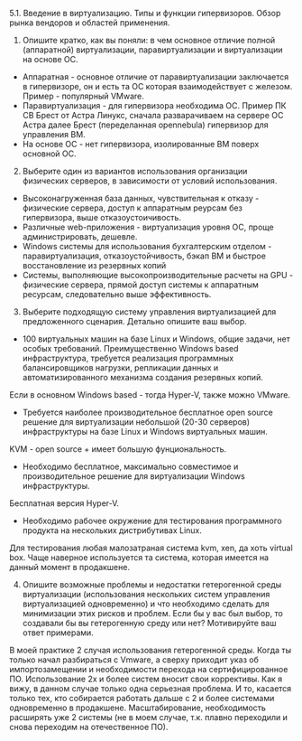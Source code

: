 5.1. Введение в виртуализацию. Типы и функции гипервизоров. Обзор рынка вендоров и областей применения.

1. Опишите кратко, как вы поняли: в чем основное отличие полной (аппаратной) виртуализации, паравиртуализации и виртуализации на основе ОС.

- Аппаратная - основное отличие от паравиртуализации заключается в гипервизоре, он и есть та ОС которая взаимодействует с железом. Пример - популярный VMware.
- Паравиртуализация - для гипервизора необходима ОС. Пример ПК СВ Брест от Астра Линукс, сначала разварачиваем на сервере ОС Астра далее Брест (переделанная opennebula) гипервизор для управления ВМ.
- На основе ОС - нет гипервизора, изолированные ВМ поверх основной ОС.

2. Выберите один из вариантов использования организации физических серверов, в зависимости от условий использования.

- Высоконагруженная база данных, чувствительная к отказу - физические сервера, доступ к аппаратным реурсам без гипервизора, выше отказоустоичивость. 
- Различные web-приложения - виртуализация уровня ОС, проще администрировать, дешевле.
- Windows системы для использования бухгалтерским отделом - паравиртуализация, отказоустойчивость, бэкап ВМ и быстрое восстановление из резервных копий
- Системы, выполняющие высокопроизводительные расчеты на GPU - физические сервера, прямой доступ системы к аппаратным ресурсам, следовательно выше эффективность.

3. Выберите подходящую систему управления виртуализацией для предложенного сценария. Детально опишите ваш выбор.

- 100 виртуальных машин на базе Linux и Windows, общие задачи, нет особых требований. Преимущественно Windows based инфраструктура, требуется реализация программных балансировщиков нагрузки, репликации данных и автоматизированного механизма создания резервных копий.

Если в основном Windows based - тогда Hyper-V, также можно VMware.

- Требуется наиболее производительное бесплатное open source решение для виртуализации небольшой (20-30 серверов) инфраструктуры на базе Linux и Windows виртуальных машин.

KVM - open source + имеет большую фунциональность.

- Необходимо бесплатное, максимально совместимое и производительное решение для виртуализации Windows инфраструктуры.

Бесплатная версия Hyper-V.

- Необходимо рабочее окружение для тестирования программного продукта на нескольких дистрибутивах Linux.

Для тестирования любая малозатраная система kvm, xen, да хоть virtual box. Чаще наверное используется та система, которая имеется на данный момент в продакшене. 

4. Опишите возможные проблемы и недостатки гетерогенной среды виртуализации (использования нескольких систем управления виртуализацией одновременно) и что необходимо сделать для минимизации этих рисков и проблем. Если бы у вас был выбор, то создавали бы вы гетерогенную среду или нет? Мотивируйте ваш ответ примерами.

В моей практике 2 случая использования гетерогенной среды. Когда ты только начал разбираться с Vmware, а сверху приходит указ об импортозамещении и необходимости перехода на сертифицированное ПО. Использование 2х и более систем вносит свои коррективы. Как я вижу, в данном случае только одна серьезная проблема. И то, касается только тех, кто собирается работать дальше с 2  и более системами одновременно в продакшене. Масштабирование, необходимость расширять уже 2 системы (не в моем случае, т.к. плавно переходили и снова переходим на отечественное ПО).

